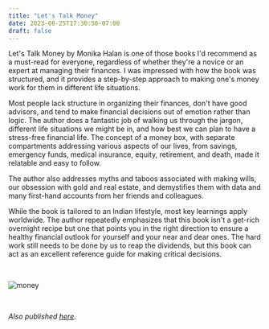 ```yaml
---
title: "Let's Talk Money"
date: 2023-08-25T17:30:56-07:00
draft: false
---
```


Let's Talk Money by Monika Halan is one of those books I'd recommend as a must-read for everyone, regardless of whether they're a novice or an expert at managing their finances. I was impressed with how the book was structured, and it provides a step-by-step approach to making one's money work for them in different life situations.

Most people lack structure in organizing their finances, don't have good advisors, and tend to make financial decisions out of emotion rather than logic. The author does a fantastic job of walking us through the jargon, different life situations we might be in, and how best we can plan to have a stress-free financial life. The concept of a money box, with separate compartments addressing various aspects of our lives, from savings, emergency funds, medical insurance, equity, retirement, and death, made it relatable and easy to follow.

The author also addresses myths and taboos associated with making wills, our obsession with gold and real estate, and demystifies them with data and many first-hand accounts from her friends and colleagues. 

While the book is tailored to an Indian lifestyle, most key learnings apply worldwide. The author repeatedly emphasizes that this book isn't a get-rich overnight recipe but one that points you in the right direction to ensure a healthy financial outlook for yourself and your near and dear ones. The hard work still needs to be done by us to reap the dividends, but this book can act as an excellent reference guide for making critical decisions. 

&nbsp;&nbsp;

![money](/money.jpg)

&nbsp;&nbsp;

*Also published [here](https://www.goodreads.com/review/show/5728754905).*